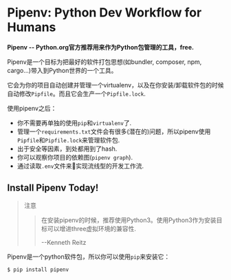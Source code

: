 # Pipenv: Python Dev Workflow for Humans

**Pipenv -- Python.org官方推荐用来作为Python包管理的工具，free.**

Pipenv是一个目标为把最好的软件打包思想(如bundler, composer, npm, cargo...)带入到Python世界的一个工具。

它会为你的项目自动创建并管理一个virtualenv，以及在你安装/卸载软件包的时候自动修改`Pipfile`。而且它会生产一个`Pipfile.lock`.

使用pipenv之后：

- 你不需要再单独的使用`pip`和`virtualenv`了.
- 管理一个`requirements.txt`文件会有很多(潜在的)问题，所以pipenv使用`Pipfile`和`Pipfile.lock`来管理软件包.
- 出于安全等因素，到处都用到了hash.
- 你可以观察你项目的依赖图(`pipenv graph`).
- 通过读取`.env`文件来实现流线型的开发工作流.

## Install Pipenv Today!

> 注意
>
>> 在安装pipenv的时候，推荐使用Python3。使用Python3作为安装目标可以增进three虚拟环境的兼容性.
>> 
>> --Kenneth Reitz

Pipenv是一个python软件包，所以你可以使用`pip`来安装它：

`$ pip install pipenv`

